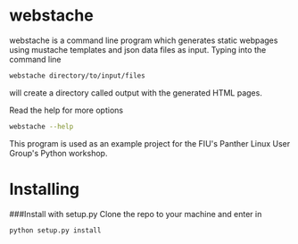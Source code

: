 webstache
=========
webstache is a command line program which generates static webpages using mustache templates and json data files as input. Typing into the command line 
```bash
webstache directory/to/input/files
```
will create a directory called output with the generated HTML pages.

Read the help for more options
```bash
webstache --help
```

This program is used as an example project for the FIU's Panther Linux User Group's Python workshop.

Installing
==========
###Install with setup.py
Clone the repo to your machine and enter in
```bash
python setup.py install
```
